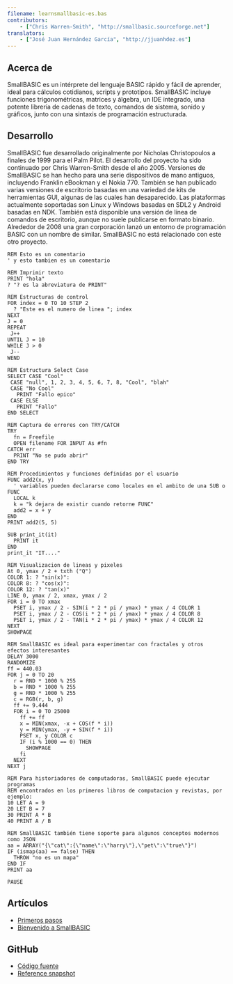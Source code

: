 ```yaml
---
filename: learnsmallbasic-es.bas
contributors:
    - ["Chris Warren-Smith", "http://smallbasic.sourceforge.net"]
translators:
    - ["José Juan Hernández García", "http://jjuanhdez.es"]
---
```


## Acerca de

SmallBASIC es un intérprete del lenguaje BASIC rápido y fácil de aprender, ideal para cálculos cotidianos, scripts y prototipos. SmallBASIC incluye funciones trigonométricas, matrices y álgebra, un IDE integrado, una potente librería de cadenas de texto, comandos de sistema, sonido y gráficos, junto con una sintaxis de programación estructurada.

## Desarrollo

SmallBASIC fue desarrollado originalmente por Nicholas Christopoulos a finales de 1999 para el Palm Pilot. El desarrollo del proyecto ha sido continuado por Chris Warren-Smith desde el año 2005.
Versiones de SmallBASIC se han hecho para una serie dispositivos de mano antiguos, incluyendo Franklin eBookman y el Nokia 770. También se han publicado varias versiones de escritorio basadas en una variedad de kits de herramientas GUI, algunas de las cuales han desaparecido. Las plataformas actualmente soportadas son Linux y Windows basadas en SDL2 y Android basadas en NDK. También está disponible una versión de línea de comandos de escritorio, aunque no suele publicarse en formato binario.
Alrededor de 2008 una gran corporación lanzó un entorno de programación BASIC con un nombre de similar. SmallBASIC no está relacionado con este otro proyecto.

```
REM Esto es un comentario
' y esto tambien es un comentario

REM Imprimir texto
PRINT "hola"
? "? es la abreviatura de PRINT"

REM Estructuras de control
FOR index = 0 TO 10 STEP 2
  ? "Este es el numero de linea "; index
NEXT
J = 0
REPEAT
 J++
UNTIL J = 10
WHILE J > 0
 J--
WEND

REM Estructura Select Case
SELECT CASE "Cool"
 CASE "null", 1, 2, 3, 4, 5, 6, 7, 8, "Cool", "blah"
 CASE "No Cool"
   PRINT "Fallo epico"
 CASE ELSE
   PRINT "Fallo"
END SELECT

REM Captura de errores con TRY/CATCH
TRY
  fn = Freefile
  OPEN filename FOR INPUT As #fn
CATCH err
  PRINT "No se pudo abrir"
END TRY

REM Procedimientos y funciones definidas por el usuario
FUNC add2(x, y)
  ' variables pueden declararse como locales en el ambito de una SUB o FUNC
  LOCAL k
  k = "k dejara de existir cuando retorne FUNC"
  add2 = x + y
END
PRINT add2(5, 5)

SUB print_it(it)
  PRINT it
END
print_it "IT...."

REM Visualizacion de lineas y pixeles
At 0, ymax / 2 + txth ("Q")
COLOR 1: ? "sin(x)":
COLOR 8: ? "cos(x)":
COLOR 12: ? "tan(x)"
LINE 0, ymax / 2, xmax, ymax / 2
FOR i = 0 TO xmax
  PSET i, ymax / 2 - SIN(i * 2 * pi / ymax) * ymax / 4 COLOR 1
  PSET i, ymax / 2 - COS(i * 2 * pi / ymax) * ymax / 4 COLOR 8
  PSET i, ymax / 2 - TAN(i * 2 * pi / ymax) * ymax / 4 COLOR 12
NEXT
SHOWPAGE

REM SmallBASIC es ideal para experimentar con fractales y otros efectos interesantes
DELAY 3000
RANDOMIZE
ff = 440.03
FOR j = 0 TO 20
  r = RND * 1000 % 255
  b = RND * 1000 % 255
  g = RND * 1000 % 255
  c = RGB(r, b, g)
  ff += 9.444
  FOR i = 0 TO 25000
    ff += ff
    x = MIN(xmax, -x + COS(f * i))
    y = MIN(ymax, -y + SIN(f * i))
    PSET x, y COLOR c
    IF (i % 1000 == 0) THEN
      SHOWPAGE
    fi
  NEXT
NEXT j

REM Para historiadores de computadoras, SmallBASIC puede ejecutar programas
REM encontrados en los primeros libros de computacion y revistas, por ejemplo:
10 LET A = 9
20 LET B = 7
30 PRINT A * B
40 PRINT A / B

REM SmallBASIC también tiene soporte para algunos conceptos modernos como JSON
aa = ARRAY("{\"cat\":{\"name\":\"harry\"},\"pet\":\"true\"}")
IF (ismap(aa) == false) THEN
  THROW "no es un mapa"
END IF
PRINT aa

PAUSE
```

## Artículos

* [Primeros pasos](http://smallbasic.sourceforge.net/?q=node/1573)
* [Bienvenido a SmallBASIC](http://smallbasic.sourceforge.net/?q=node/838)

## GitHub

* [Código fuente](https://github.com/smallbasic/SmallBASIC)
* [Reference snapshot](http://smallbasic.github.io/)
 
